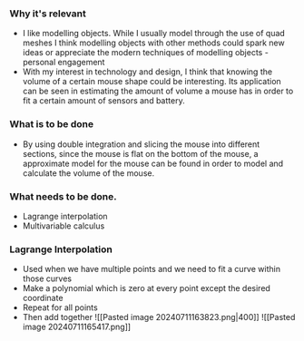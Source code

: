 ### Why it's relevant 
- I like modelling objects. While I usually model through the use of quad meshes I think modelling objects with other methods could spark new ideas or appreciate the modern techniques of modelling objects  - personal engagement
- With my interest in technology and design, I think that knowing the volume of a certain mouse shape could be interesting. Its application can be seen in estimating the amount of volume a mouse has in order to fit a certain amount of sensors and battery.
### What is to be done  
- By using double integration and slicing the mouse into different sections, since the mouse is flat on the bottom of the mouse, a approximate model for the mouse can be found in order to model and calculate the volume of the mouse. 
### What needs to be done. 
- Lagrange interpolation
- Multivariable calculus
### Lagrange Interpolation
- Used when we have multiple points and we need to fit a curve within those curves 
- Make a polynomial which is zero at every point except the desired coordinate
- Repeat for all points 
- Then add together
![[Pasted image 20240711163823.png|400]]
![[Pasted image 20240711165417.png]]



